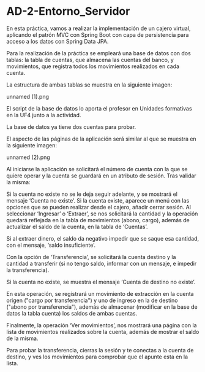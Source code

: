 # AD-2-Entorno_Servidor

En esta práctica, vamos a realizar la implementación de un cajero virtual, aplicando el patrón MVC con Spring Boot con capa de persistencia para acceso a los datos con Spring Data JPA.

Para la realización de la práctica se empleará una base de datos con dos tablas: la tabla de cuentas, que almacena las cuentas del banco, y movimientos, que registra todos los movimientos realizados en cada cuenta.

La estructura de ambas tablas se muestra en la siguiente imagen:

unnamed (1).png

El script de la base de datos lo aporta el profesor en Unidades formativas en la UF4 junto a la actividad.

La base de datos ya tiene dos cuentas para probar.

El aspecto de las páginas de la aplicación será similar al que se muestra en la siguiente imagen:

unnamed (2).png

Al iniciarse la aplicación se solicitará el número de cuenta con la que se quiere operar y la cuenta se guardará en un atributo de sesión. Tras validar la misma:

Si la cuenta no existe no se le deja seguir adelante, y se mostrará el mensaje ‘Cuenta no existe’.
Si la cuenta existe, aparece un menú con las opciones que se pueden realizar desde el cajero, añadir cerrar sesión.
Al seleccionar ‘Ingresar’ o ‘Extraer’, se nos solicitará la cantidad y la operación quedará reflejada en la tabla de movimientos (abono, cargo), además de actualizar el saldo de la cuenta, en la tabla de ‘Cuentas’.

Si al extraer dinero, el saldo da negativo impedir que se saque esa cantidad, con el mensaje, ‘saldo insuficiente’.

Con la opción de ‘Transferencia’, se solicitará la cuenta destino y la cantidad a transferir (si no tengo saldo, informar con un mensaje, e impedir la transferencia). 

Si la cuenta no existe, se muestra el mensaje  ‘Cuenta de destino no existe’.

En esta operación, se registrará un movimiento de extracción en la cuenta origen ("cargo por transferencia") y uno de ingreso en la de destino ("abono por transferencia"), además de almacenar (modificar en la base de datos la tabla cuenta) los saldos de ambas cuentas.

Finalmente, la operación ‘Ver movimientos’, nos mostrará una página con la lista de movimientos realizados sobre la cuenta, además de mostrar el saldo de la misma.

Para probar la transferencia, cierras la sesión y te conectas a la cuenta de destino, y ves los movimientos para comprobar que el apunte esta en la lista.

 
